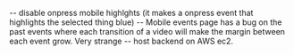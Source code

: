 
-- disable onpress mobile highlghts (it makes a onpress event that highlights the selected thing blue)
-- Mobile events page has a bug on the past events where each transition of a video will make the margin between each event grow. Very strange
-- host backend on AWS ec2.